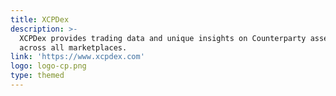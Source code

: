 ```yaml
---
title: XCPDex
description: >-
  XCPDex provides trading data and unique insights on Counterparty assets
  across all marketplaces.
link: 'https://www.xcpdex.com'
logo: logo-cp.png
type: themed
---
```

